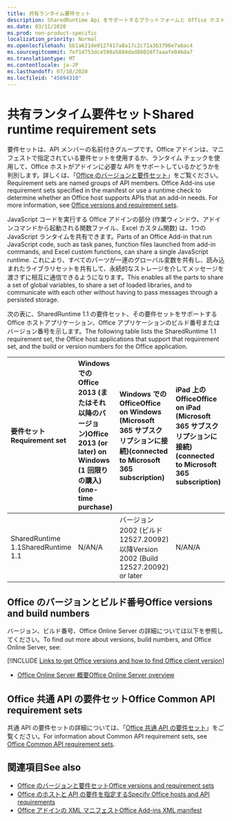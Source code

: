```yaml
---
title: 共有ランタイム要件セット
description: SharedRuntime Api をサポートするプラットフォームと Office ホストを指定します。
ms.date: 03/11/2020
ms.prod: non-product-specific
localization_priority: Normal
ms.openlocfilehash: bb1a621de9127417a8a17c2c71a3b3796e7a6ac4
ms.sourcegitcommit: 7ef14753dce598a5804dad8802df7aaafe046da7
ms.translationtype: MT
ms.contentlocale: ja-JP
ms.lasthandoff: 07/10/2020
ms.locfileid: "45094310"
---
```

# <a name="shared-runtime-requirement-sets"></a><span data-ttu-id="b96f3-103">共有ランタイム要件セット</span><span class="sxs-lookup"><span data-stu-id="b96f3-103">Shared runtime requirement sets</span></span>

<span data-ttu-id="b96f3-p101">要件セットは、API メンバーの名前付きグループです。Office アドインは、マニフェストで指定されている要件セットを使用するか、ランタイム チェックを使用して、Office ホストがアドインに必要な API をサポートしているかどうかを判別します。詳しくは、「[Office のバージョンと要件セット](../../develop/office-versions-and-requirement-sets.md)」をご覧ください。</span><span class="sxs-lookup"><span data-stu-id="b96f3-p101">Requirement sets are named groups of API members. Office Add-ins use requirement sets specified in the manifest or use a runtime check to determine whether an Office host supports APIs that an add-in needs. For more information, see [Office versions and requirement sets](../../develop/office-versions-and-requirement-sets.md).</span></span>

<span data-ttu-id="b96f3-107">JavaScript コードを実行する Office アドインの部分 (作業ウィンドウ、アドインコマンドから起動される関数ファイル、Excel カスタム関数) は、1つの JavaScript ランタイムを共有できます。</span><span class="sxs-lookup"><span data-stu-id="b96f3-107">Parts of an Office Add-in that run JavaScript code, such as task panes, function files launched from add-in commands, and Excel custom functions, can share a single JavaScript runtime.</span></span> <span data-ttu-id="b96f3-108">これにより、すべてのパーツが一連のグローバル変数を共有し、読み込まれたライブラリセットを共有して、永続的なストレージを介してメッセージを渡さずに相互に通信できるようになります。</span><span class="sxs-lookup"><span data-stu-id="b96f3-108">This enables all the parts to share a set of global variables, to share a set of loaded libraries, and to communicate with each other without having to pass messages through a persisted storage.</span></span>

<span data-ttu-id="b96f3-109">次の表に、SharedRuntime 1.1 の要件セット、その要件セットをサポートする Office ホストアプリケーション、Office アプリケーションのビルド番号またはバージョン番号を示します。</span><span class="sxs-lookup"><span data-stu-id="b96f3-109">The following table lists the SharedRuntime 1.1 requirement set, the Office host applications that support that requirement set, and the build or version numbers for the Office application.</span></span>

|  <span data-ttu-id="b96f3-110">要件セット</span><span class="sxs-lookup"><span data-stu-id="b96f3-110">Requirement set</span></span>  |  <span data-ttu-id="b96f3-111">Windows での Office 2013 (またはそれ以降のバージョン)</span><span class="sxs-lookup"><span data-stu-id="b96f3-111">Office 2013 (or later) on Windows</span></span><br><span data-ttu-id="b96f3-112">(1 回限りの購入)</span><span class="sxs-lookup"><span data-stu-id="b96f3-112">(one-time purchase)</span></span> | <span data-ttu-id="b96f3-113">Windows での Office</span><span class="sxs-lookup"><span data-stu-id="b96f3-113">Office on Windows</span></span><br><span data-ttu-id="b96f3-114">(Microsoft 365 サブスクリプションに接続)</span><span class="sxs-lookup"><span data-stu-id="b96f3-114">(connected to Microsoft 365 subscription)</span></span>   |  <span data-ttu-id="b96f3-115">iPad 上の Office</span><span class="sxs-lookup"><span data-stu-id="b96f3-115">Office on iPad</span></span><br><span data-ttu-id="b96f3-116">(Microsoft 365 サブスクリプションに接続)</span><span class="sxs-lookup"><span data-stu-id="b96f3-116">(connected to Microsoft 365 subscription)</span></span>  |  <span data-ttu-id="b96f3-117">Mac 上の Office</span><span class="sxs-lookup"><span data-stu-id="b96f3-117">Office on Mac</span></span><br><span data-ttu-id="b96f3-118">(Microsoft 365 サブスクリプションに接続)</span><span class="sxs-lookup"><span data-stu-id="b96f3-118">(connected to Microsoft 365 subscription)</span></span>  | <span data-ttu-id="b96f3-119">Office on the web</span><span class="sxs-lookup"><span data-stu-id="b96f3-119">Office on the web</span></span>  | <span data-ttu-id="b96f3-120">Office Online Server</span><span class="sxs-lookup"><span data-stu-id="b96f3-120">Office Online Server</span></span> |
|:-----|:-----|:-----|:-----|:-----|:-----|:-----|
| <span data-ttu-id="b96f3-121">SharedRuntime 1.1</span><span class="sxs-lookup"><span data-stu-id="b96f3-121">SharedRuntime 1.1</span></span>  | <span data-ttu-id="b96f3-122">N/A</span><span class="sxs-lookup"><span data-stu-id="b96f3-122">N/A</span></span> | <span data-ttu-id="b96f3-123">バージョン 2002 (ビルド 12527.20092) 以降</span><span class="sxs-lookup"><span data-stu-id="b96f3-123">Version 2002 (Build 12527.20092) or later</span></span> | <span data-ttu-id="b96f3-124">N/A</span><span class="sxs-lookup"><span data-stu-id="b96f3-124">N/A</span></span> | <span data-ttu-id="b96f3-125">16.35 以降</span><span class="sxs-lookup"><span data-stu-id="b96f3-125">16.35 or later</span></span> | <span data-ttu-id="b96f3-126">2020 年 2 月</span><span class="sxs-lookup"><span data-stu-id="b96f3-126">February 2020</span></span> | <span data-ttu-id="b96f3-127">N/A</span><span class="sxs-lookup"><span data-stu-id="b96f3-127">N/A</span></span> |

## <a name="office-versions-and-build-numbers"></a><span data-ttu-id="b96f3-128">Office のバージョンとビルド番号</span><span class="sxs-lookup"><span data-stu-id="b96f3-128">Office versions and build numbers</span></span>

<span data-ttu-id="b96f3-129">バージョン、ビルド番号、Office Online Server の詳細については以下を参照してください。</span><span class="sxs-lookup"><span data-stu-id="b96f3-129">To find out more about versions, build numbers, and Office Online Server, see:</span></span>

[!INCLUDE [Links to get Office versions and how to find Office client version](../../includes/links-get-office-versions-builds.md)]
- [<span data-ttu-id="b96f3-130">Office Online Server 概要</span><span class="sxs-lookup"><span data-stu-id="b96f3-130">Office Online Server overview</span></span>](/officeonlineserver/office-online-server-overview)

## <a name="office-common-api-requirement-sets"></a><span data-ttu-id="b96f3-131">Office 共通 API の要件セット</span><span class="sxs-lookup"><span data-stu-id="b96f3-131">Office Common API requirement sets</span></span>

<span data-ttu-id="b96f3-132">共通 API の要件セットの詳細については、「[Office 共通 API の要件セット](office-add-in-requirement-sets.md)」をご覧ください。</span><span class="sxs-lookup"><span data-stu-id="b96f3-132">For information about Common API requirement sets, see [Office Common API requirement sets](office-add-in-requirement-sets.md).</span></span>

## <a name="see-also"></a><span data-ttu-id="b96f3-133">関連項目</span><span class="sxs-lookup"><span data-stu-id="b96f3-133">See also</span></span>

- [<span data-ttu-id="b96f3-134">Office のバージョンと要件セット</span><span class="sxs-lookup"><span data-stu-id="b96f3-134">Office versions and requirement sets</span></span>](../../develop/office-versions-and-requirement-sets.md)
- [<span data-ttu-id="b96f3-135">Office のホストと API の要件を指定する</span><span class="sxs-lookup"><span data-stu-id="b96f3-135">Specify Office hosts and API requirements</span></span>](../../develop/specify-office-hosts-and-api-requirements.md)
- [<span data-ttu-id="b96f3-136">Office アドインの XML マニフェスト</span><span class="sxs-lookup"><span data-stu-id="b96f3-136">Office Add-ins XML manifest</span></span>](../../develop/add-in-manifests.md)
